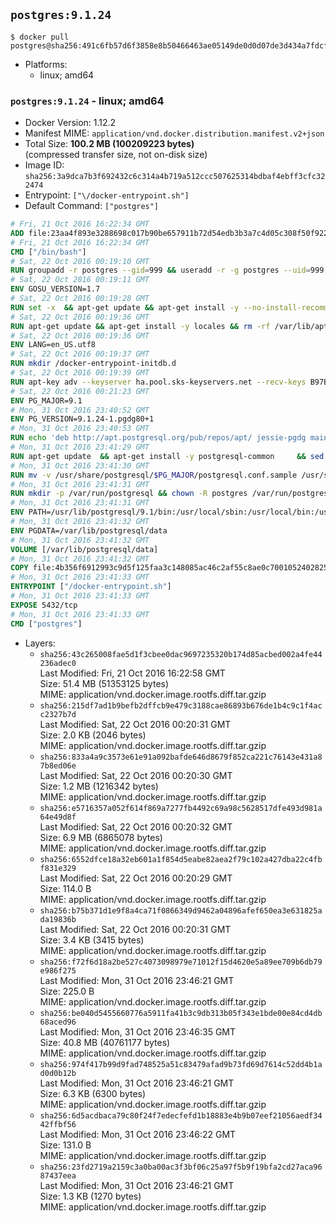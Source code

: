 ## `postgres:9.1.24`

```console
$ docker pull postgres@sha256:491c6fb57d6f3858e8b50466463ae05149de0d0d07de3d434a7fdcfca719d5b8
```

-	Platforms:
	-	linux; amd64

### `postgres:9.1.24` - linux; amd64

-	Docker Version: 1.12.2
-	Manifest MIME: `application/vnd.docker.distribution.manifest.v2+json`
-	Total Size: **100.2 MB (100209223 bytes)**  
	(compressed transfer size, not on-disk size)
-	Image ID: `sha256:3a9dca7b3f692432c6c314a4b719a512ccc507625314bdbaf4ebff3cfc322474`
-	Entrypoint: `["\/docker-entrypoint.sh"]`
-	Default Command: `["postgres"]`

```dockerfile
# Fri, 21 Oct 2016 16:22:34 GMT
ADD file:23aa4f893e3288698c017b90be657911b72d54edb3b3a7c4d05c308f50f9228f in / 
# Fri, 21 Oct 2016 16:22:34 GMT
CMD ["/bin/bash"]
# Sat, 22 Oct 2016 00:19:10 GMT
RUN groupadd -r postgres --gid=999 && useradd -r -g postgres --uid=999 postgres
# Sat, 22 Oct 2016 00:19:11 GMT
ENV GOSU_VERSION=1.7
# Sat, 22 Oct 2016 00:19:28 GMT
RUN set -x 	&& apt-get update && apt-get install -y --no-install-recommends ca-certificates wget && rm -rf /var/lib/apt/lists/* 	&& wget -O /usr/local/bin/gosu "https://github.com/tianon/gosu/releases/download/$GOSU_VERSION/gosu-$(dpkg --print-architecture)" 	&& wget -O /usr/local/bin/gosu.asc "https://github.com/tianon/gosu/releases/download/$GOSU_VERSION/gosu-$(dpkg --print-architecture).asc" 	&& export GNUPGHOME="$(mktemp -d)" 	&& gpg --keyserver ha.pool.sks-keyservers.net --recv-keys B42F6819007F00F88E364FD4036A9C25BF357DD4 	&& gpg --batch --verify /usr/local/bin/gosu.asc /usr/local/bin/gosu 	&& rm -r "$GNUPGHOME" /usr/local/bin/gosu.asc 	&& chmod +x /usr/local/bin/gosu 	&& gosu nobody true 	&& apt-get purge -y --auto-remove ca-certificates wget
# Sat, 22 Oct 2016 00:19:36 GMT
RUN apt-get update && apt-get install -y locales && rm -rf /var/lib/apt/lists/* 	&& localedef -i en_US -c -f UTF-8 -A /usr/share/locale/locale.alias en_US.UTF-8
# Sat, 22 Oct 2016 00:19:36 GMT
ENV LANG=en_US.utf8
# Sat, 22 Oct 2016 00:19:37 GMT
RUN mkdir /docker-entrypoint-initdb.d
# Sat, 22 Oct 2016 00:19:39 GMT
RUN apt-key adv --keyserver ha.pool.sks-keyservers.net --recv-keys B97B0AFCAA1A47F044F244A07FCC7D46ACCC4CF8
# Sat, 22 Oct 2016 00:21:23 GMT
ENV PG_MAJOR=9.1
# Mon, 31 Oct 2016 23:40:52 GMT
ENV PG_VERSION=9.1.24-1.pgdg80+1
# Mon, 31 Oct 2016 23:40:53 GMT
RUN echo 'deb http://apt.postgresql.org/pub/repos/apt/ jessie-pgdg main' $PG_MAJOR > /etc/apt/sources.list.d/pgdg.list
# Mon, 31 Oct 2016 23:41:29 GMT
RUN apt-get update 	&& apt-get install -y postgresql-common 	&& sed -ri 's/#(create_main_cluster) .*$/\1 = false/' /etc/postgresql-common/createcluster.conf 	&& apt-get install -y 		postgresql-$PG_MAJOR=$PG_VERSION 		postgresql-contrib-$PG_MAJOR=$PG_VERSION 	&& rm -rf /var/lib/apt/lists/*
# Mon, 31 Oct 2016 23:41:30 GMT
RUN mv -v /usr/share/postgresql/$PG_MAJOR/postgresql.conf.sample /usr/share/postgresql/ 	&& ln -sv ../postgresql.conf.sample /usr/share/postgresql/$PG_MAJOR/ 	&& sed -ri "s!^#?(listen_addresses)\s*=\s*\S+.*!\1 = '*'!" /usr/share/postgresql/postgresql.conf.sample
# Mon, 31 Oct 2016 23:41:31 GMT
RUN mkdir -p /var/run/postgresql && chown -R postgres /var/run/postgresql
# Mon, 31 Oct 2016 23:41:31 GMT
ENV PATH=/usr/lib/postgresql/9.1/bin:/usr/local/sbin:/usr/local/bin:/usr/sbin:/usr/bin:/sbin:/bin
# Mon, 31 Oct 2016 23:41:32 GMT
ENV PGDATA=/var/lib/postgresql/data
# Mon, 31 Oct 2016 23:41:32 GMT
VOLUME [/var/lib/postgresql/data]
# Mon, 31 Oct 2016 23:41:32 GMT
COPY file:4b356f6912993c9d5f125faa3c148085ac46c2af55c8ae0c7001052402825fef in / 
# Mon, 31 Oct 2016 23:41:33 GMT
ENTRYPOINT ["/docker-entrypoint.sh"]
# Mon, 31 Oct 2016 23:41:33 GMT
EXPOSE 5432/tcp
# Mon, 31 Oct 2016 23:41:33 GMT
CMD ["postgres"]
```

-	Layers:
	-	`sha256:43c265008fae5d1f3cbee0dac9697235320b174d85acbed002a4fe44236adec0`  
		Last Modified: Fri, 21 Oct 2016 16:22:58 GMT  
		Size: 51.4 MB (51353125 bytes)  
		MIME: application/vnd.docker.image.rootfs.diff.tar.gzip
	-	`sha256:215df7ad1b9befb2dffcb9e479c3188cae86893b676de1b4c9c1f4acc2327b7d`  
		Last Modified: Sat, 22 Oct 2016 00:20:31 GMT  
		Size: 2.0 KB (2046 bytes)  
		MIME: application/vnd.docker.image.rootfs.diff.tar.gzip
	-	`sha256:833a4a9c3573e61e91a092bafde646d8679f852ca221c76143e431a87b8ed06e`  
		Last Modified: Sat, 22 Oct 2016 00:20:30 GMT  
		Size: 1.2 MB (1216342 bytes)  
		MIME: application/vnd.docker.image.rootfs.diff.tar.gzip
	-	`sha256:e5716357a052f614f869a7277fb4492c69a98c5628517dfe493d981a64e49d8f`  
		Last Modified: Sat, 22 Oct 2016 00:20:32 GMT  
		Size: 6.9 MB (6865078 bytes)  
		MIME: application/vnd.docker.image.rootfs.diff.tar.gzip
	-	`sha256:6552dfce18a32eb601a1f854d5eabe82aea2f79c102a427dba22c4fbf831e329`  
		Last Modified: Sat, 22 Oct 2016 00:20:29 GMT  
		Size: 114.0 B  
		MIME: application/vnd.docker.image.rootfs.diff.tar.gzip
	-	`sha256:b75b371d1e9f8a4ca71f0866349d9462a04896afef650ea3e631825ada19836b`  
		Last Modified: Sat, 22 Oct 2016 00:20:31 GMT  
		Size: 3.4 KB (3415 bytes)  
		MIME: application/vnd.docker.image.rootfs.diff.tar.gzip
	-	`sha256:f72f6d18a2be527c4073098979e71012f15d4620e5a89ee709b6db79e986f275`  
		Last Modified: Mon, 31 Oct 2016 23:46:21 GMT  
		Size: 225.0 B  
		MIME: application/vnd.docker.image.rootfs.diff.tar.gzip
	-	`sha256:be040d5455660776a5911fa41b3c9db313b05f343e1bde00e84cd4db68aced96`  
		Last Modified: Mon, 31 Oct 2016 23:46:35 GMT  
		Size: 40.8 MB (40761177 bytes)  
		MIME: application/vnd.docker.image.rootfs.diff.tar.gzip
	-	`sha256:974f417b99d9fad748525a51c83479afad9b73fd69d7614c52dd4b1ad0d0b12b`  
		Last Modified: Mon, 31 Oct 2016 23:46:21 GMT  
		Size: 6.3 KB (6300 bytes)  
		MIME: application/vnd.docker.image.rootfs.diff.tar.gzip
	-	`sha256:6d5acdbaca79c80f24f7edecfefd1b18883e4b9b07eef21056aedf3442ffbf56`  
		Last Modified: Mon, 31 Oct 2016 23:46:22 GMT  
		Size: 131.0 B  
		MIME: application/vnd.docker.image.rootfs.diff.tar.gzip
	-	`sha256:23fd2719a2159c3a0ba00ac3f3bf06c25a97f5b9f19bfa2cd27aca9687437eea`  
		Last Modified: Mon, 31 Oct 2016 23:46:21 GMT  
		Size: 1.3 KB (1270 bytes)  
		MIME: application/vnd.docker.image.rootfs.diff.tar.gzip
